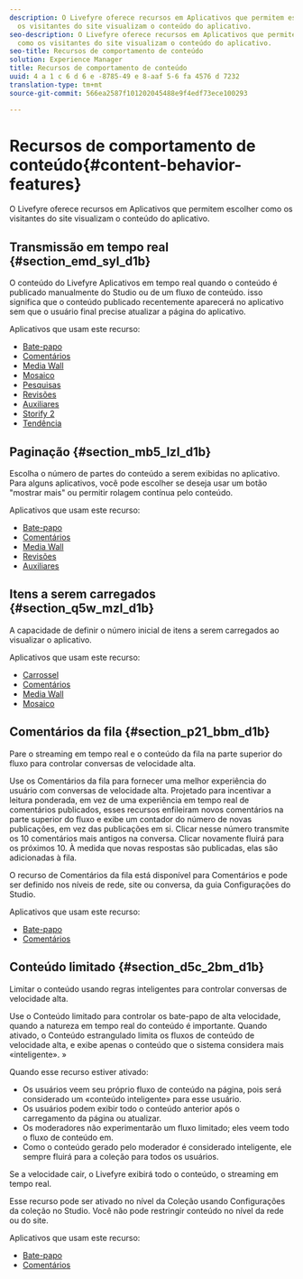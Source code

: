 ```yaml
---
description: O Livefyre oferece recursos em Aplicativos que permitem escolher como
  os visitantes do site visualizam o conteúdo do aplicativo.
seo-description: O Livefyre oferece recursos em Aplicativos que permitem escolher
  como os visitantes do site visualizam o conteúdo do aplicativo.
seo-title: Recursos de comportamento de conteúdo
solution: Experience Manager
title: Recursos de comportamento de conteúdo
uuid: 4 a 1 c 6 d 6 e -8785-49 e 8-aaf 5-6 fa 4576 d 7232
translation-type: tm+mt
source-git-commit: 566ea2587f101202045488e9f4edf73ece100293

---
```



# Recursos de comportamento de conteúdo{#content-behavior-features}

O Livefyre oferece recursos em Aplicativos que permitem escolher como os visitantes do site visualizam o conteúdo do aplicativo.

## Transmissão em tempo real {#section_emd_syl_d1b}

O conteúdo do Livefyre Aplicativos em tempo real quando o conteúdo é publicado manualmente do Studio ou de um fluxo de conteúdo. isso significa que o conteúdo publicado recentemente aparecerá no aplicativo sem que o usuário final precise atualizar a página do aplicativo.

Aplicativos que usam este recurso:

* [Bate-papo](/help/using/c-about-apps/c-chat-app/c-chat-app.md#c_chat_app)
* [Comentários](/help/using/c-about-apps/c-comments/c-comments.md)
* [Media Wall](/help/using/c-about-apps/c-media-wall-app/c-media-wall-app.md#c_media_wall_app)
* [Mosaico](/help/using/c-about-apps/c-mosaic-app/c-mosaic-app.md#c_mosaic_app)
* [Pesquisas](/help/using/c-about-apps/c-polls-app/c-polls-app.md#c_polls_app)
* [Revisões](/help/using/c-about-apps/c-reviews-app/c-reviews-app.md#c_reviews_app)
* [Auxiliares](/help/using/c-about-apps/c-sidenotes-app/c-sidenotes-app.md#c_sidenotes_app)
* [Storify 2](/help/using/c-about-apps/c-storify2/c-storify2.md#c_storify2)
* [Tendência](/help/using/c-about-apps/c-trending-app/c-trending-app.md#c_trending_app)

## Paginação {#section_mb5_lzl_d1b}

Escolha o número de partes do conteúdo a serem exibidas no aplicativo. Para alguns aplicativos, você pode escolher se deseja usar um botão "mostrar mais" ou permitir rolagem contínua pelo conteúdo.

Aplicativos que usam este recurso:

* [Bate-papo](/help/using/c-about-apps/c-chat-app/c-chat-app.md#c_chat_app)
* [Comentários](/help/using/c-about-apps/c-comments/c-comments.md)
* [Media Wall](/help/using/c-about-apps/c-media-wall-app/c-media-wall-app.md#c_media_wall_app)
* [Revisões](/help/using/c-about-apps/c-reviews-app/c-reviews-app.md#c_reviews_app)
* [Auxiliares](/help/using/c-about-apps/c-sidenotes-app/c-sidenotes-app.md#c_sidenotes_app)

## Itens a serem carregados {#section_q5w_mzl_d1b}

A capacidade de definir o número inicial de itens a serem carregados ao visualizar o aplicativo.

Aplicativos que usam este recurso:

* [Carrossel](/help/using/c-about-apps/c-carousel-app/c-carousel-app.md#c_carousel_app)
* [Comentários](/help/using/c-about-apps/c-comments/c-comments.md)
* [Media Wall](/help/using/c-about-apps/c-media-wall-app/c-media-wall-app.md#c_media_wall_app)
* [Mosaico](/help/using/c-about-apps/c-mosaic-app/c-mosaic-app.md#c_mosaic_app)

## Comentários da fila {#section_p21_bbm_d1b}

Pare o streaming em tempo real e o conteúdo da fila na parte superior do fluxo para controlar conversas de velocidade alta.

Use os Comentários da fila para fornecer uma melhor experiência do usuário com conversas de velocidade alta. Projetado para incentivar a leitura ponderada, em vez de uma experiência em tempo real de comentários publicados, esses recursos enfileiram novos comentários na parte superior do fluxo e exibe um contador do número de novas publicações, em vez das publicações em si. Clicar nesse número transmite os 10 comentários mais antigos na conversa. Clicar novamente fluirá para os próximos 10. À medida que novas respostas são publicadas, elas são adicionadas à fila.

O recurso de Comentários da fila está disponível para Comentários e pode ser definido nos níveis de rede, site ou conversa, da guia Configurações do Studio.

Aplicativos que usam este recurso:

* [Bate-papo](/help/using/c-about-apps/c-chat-app/c-chat-app.md#c_chat_app)
* [Comentários](/help/using/c-about-apps/c-comments/c-comments.md)

## Conteúdo limitado {#section_d5c_2bm_d1b}

Limitar o conteúdo usando regras inteligentes para controlar conversas de velocidade alta.

Use o Conteúdo limitado para controlar os bate-papo de alta velocidade, quando a natureza em tempo real do conteúdo é importante. Quando ativado, o Conteúdo estrangulado limita os fluxos de conteúdo de velocidade alta, e exibe apenas o conteúdo que o sistema considera mais «inteligente». »

Quando esse recurso estiver ativado:

* Os usuários veem seu próprio fluxo de conteúdo na página, pois será considerado um «conteúdo inteligente» para esse usuário.
* Os usuários podem exibir todo o conteúdo anterior após o carregamento da página ou atualizar.
* Os moderadores não experimentarão um fluxo limitado; eles veem todo o fluxo de conteúdo em.
* Como o conteúdo gerado pelo moderador é considerado inteligente, ele sempre fluirá para a coleção para todos os usuários.

Se a velocidade cair, o Livefyre exibirá todo o conteúdo, o streaming em tempo real.

Esse recurso pode ser ativado no nível da Coleção usando Configurações da coleção no Studio. Você não pode restringir conteúdo no nível da rede ou do site.

Aplicativos que usam este recurso:

* [Bate-papo](/help/using/c-about-apps/c-chat-app/c-chat-app.md#c_chat_app)
* [Comentários](/help/using/c-about-apps/c-comments/c-comments.md)

